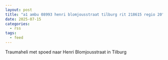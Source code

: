 ```yaml
---
layout: post
title: "a1 ambu 08993 henri blomjousstraat tilburg rit 218615 regio 20"
date: 2025-07-15
categories: 
  - rss
tags: 
  - feed
---
```


Traumaheli met spoed naar Henri Blomjousstraat in Tilburg

